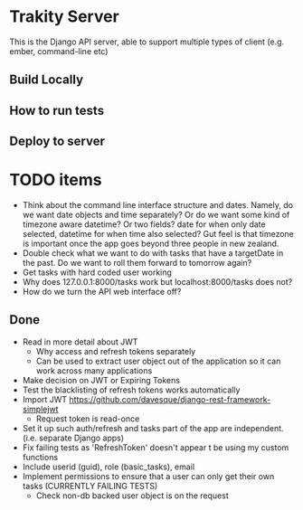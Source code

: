 # Trakity Server
This is the Django API server, able to support multiple types of client (e.g. ember, command-line etc)

## Build Locally

## How to run tests

## Deploy to server

# TODO items
* Think about the command line interface structure and dates. Namely, do we want date objects and time separately?
  Or do we want some kind of timezone aware datetime? Or two fields? date for when only date selected, datetime for when time also selected?
  Gut feel is that timezone is important once the app goes beyond three people in new zealand.
* Double check what we want to do with tasks that have a targetDate in the past. Do we want to roll them forward to tomorrow again?
* Get tasks with hard coded user working
* Why does 127.0.0.1:8000/tasks work but localhost:8000/tasks does not?
* How do we turn the API web interface off?

## Done
* Read in more detail about JWT
  * Why access and refresh tokens separately
  * Can be used to extract user object out of the application so it can work across many applications
* Make decision on JWT or Expiring Tokens
* Test the blacklisting of refresh tokens works automatically
* Import JWT https://github.com/davesque/django-rest-framework-simplejwt
  * Request token is read-once
* Set it up such auth/refresh and tasks part of the app are independent. (i.e. separate Django apps)
* Fix failing tests as 'RefreshToken' doesn't appear t be using my custom functions
* Include userid (guid), role (basic_tasks), email  
* Implement permissions to ensure that a user can only get their own tasks (CURRENTLY FAILING TESTS)
  * Check non-db backed user object is on the request
    
